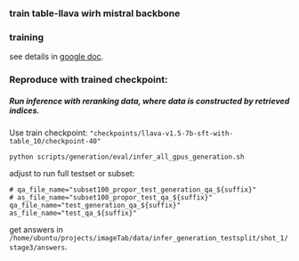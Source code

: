 ### train table-llava wirh mistral backbone
### training
see details in [google doc](https://docs.google.com/document/d/1JYuAjCbj8RsJD_S_RjH_LQAGWWHkZlOKf9Xl-hP9ams/edit?usp=sharing0).
### Reproduce with trained checkpoint: 

##### Run inference with reranking data, where data is constructed by retrieved indices.

Use train checkpoint: `"checkpoints/llava-v1.5-7b-sft-with-table_10/checkpoint-40"`

```
python scripts/generation/eval/infer_all_gpus_generation.sh
```
adjust to run full testset or subset:
```
# qa_file_name="subset100_propor_test_generation_qa_${suffix}"
# as_file_name="subset100_propor_test_qa_${suffix}"
qa_file_name="test_generation_qa_${suffix}"
as_file_name="test_qa_${suffix}"
```

get answers in `/home/ubuntu/projects/imageTab/data/infer_generation_testsplit/shot_1/stage3/answers`.

